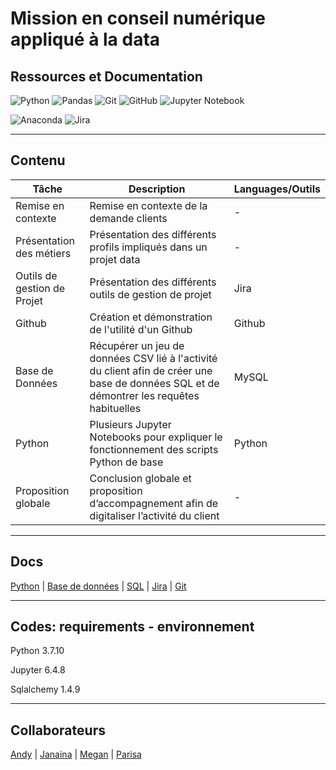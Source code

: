 # Mission en conseil numérique appliqué à la data


## Ressources et Documentation

![Python](https://img.shields.io/badge/Python-3776AB?style=style=flat&logo=python&logoColor=white)
![Pandas](https://img.shields.io/badge/Pandas-2C2D72?style=flat&logo=pandas&logoColor=white)
![Git](https://img.shields.io/badge/-Git-333333?style=flat&logo=git)
![GitHub](https://img.shields.io/badge/-GitHub-333333?style=flat&logo=github)
![Jupyter Notebook](https://img.shields.io/badge/jupyter-%23FA0F00.svg?style=flat&logo=jupyter&logoColor=white)


![Anaconda](https://img.shields.io/badge/Anaconda-%2344A833.svg?style=for-the-badge&logo=anaconda&logoColor=white)
![Jira](https://img.shields.io/badge/jira-%230A0FFF.svg?style=for-the-badge&logo=jira&logoColor=white)

--------------------------------------------------------------------------------

## Contenu

| Tâche                     | Description|Languages/Outils|
|-------------------------|  --------|---|
|Remise en contexte         |Remise en contexte de la demande clients |-|
|Présentation des métiers         |Présentation des différents profils impliqués dans un projet data |-|
|Outils de gestion de Projet         |Présentation des différents outils de gestion de projet |Jira|
|Github         |Création et démonstration de l'utilité d'un Github |Github|
|Base de Données         |Récupérer un jeu de données CSV lié à l'activité du client afin de créer une base de données SQL et de démontrer les requêtes habituelles |MySQL|
|Python        |Plusieurs Jupyter Notebooks pour expliquer le fonctionnement des scripts Python de base |Python|
|Proposition globale         |Conclusion globale et proposition d’accompagnement afin de digitaliser l’activité du client |-|

--------------------------------------------------------------------------------

## Docs

[Python](https://www.python.org/) | [Base de données](https://support.microsoft.com/fr-fr/office/principes-fondamentaux-des-bases-de-donn%C3%A9es-a849ac16-07c7-4a31-9948-3c8c94a7c204) | [SQL](https://sql.sh/) | [Jira](https://www.atlassian.com/fr/agile/tutorials) | [Git](https://www.atlassian.com/fr/git)

--------------------------------------------------------------------------------

## Codes: requirements - environnement

Python 3.7.10

Jupyter 6.4.8

Sqlalchemy 1.4.9

--------------------------------------------------------------------------------

## Collaborateurs

[Andy](https://github.com/75andybermond) | [Janaina](https://github.com/janasabino/) | [Megan](https://github.com/MHlt578) | [Parisa](https://github.com/Parissanna)


